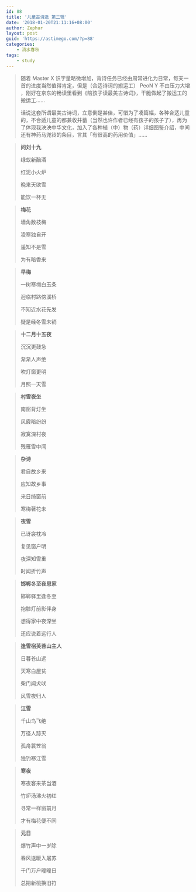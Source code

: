 ```yaml
---
id: 88
title: '儿童古诗选 第二辑'
date: '2018-01-20T21:11:16+08:00'
author: Zephur
layout: post
guid: 'https://astimego.com/?p=88'
categories:
    - 流水春秋
tags:
    - study
---
```


> 随着 Master X 识字量略微增加，背诗任务已经由周常进化为日常，每天一首的进度当然值得肯定，但是（合适诗词的搬运工） PeoN Y 不由压力大增 ，刚好在京东的畅读里看到《陪孩子读最美古诗词》，干脆做起了搬运工的搬运工……
>
> 话说这套所谓最美古诗词，立意倒是甚佳，可惜为了凑篇幅，各种合适儿童的，不合适儿童的都兼收并蓄（当然也许作者已经有孩子的孩子了），再为了体现我泱泱中华文化，加入了各种植（中）物（药）详细图鉴介绍，中间还有神药马兜铃的条目，言其「有很高的药用价值」……
>
> <!-- more -->

> **问刘十九**
> 
> 绿蚁新醅酒
> 
> 红泥小火炉
> 
> 晚来天欲雪
> 
> 能饮一杯无

> **梅花**
> 
> 墙角数枝梅
> 
> 凌寒独自开
> 
> 遥知不是雪
> 
> 为有暗香来

> **早梅**
> 
> 一树寒梅白玉条
> 
> 迥临村路傍溪桥
> 
> 不知近水花先发
> 
> 疑是经冬雪未销

> **十二月十五夜**
> 
> 沉沉更鼓急
> 
> 渐渐人声绝
> 
> 吹灯窗更明
> 
> 月照一天雪

> **村雪夜坐**
> 
> 南窗背灯坐
> 
> 风霰暗纷纷
> 
> 寂寞深村夜
> 
> 残雁雪中闻

> **杂诗**
> 
> 君自故乡来
> 
> 应知故乡事
> 
> 来日绮窗前
> 
> 寒梅著花未

> **夜雪**
> 
> 已讶衾枕冷
> 
> 复见窗户明
> 
> 夜深知雪重
> 
> 时闻折竹声

> **邯郸冬至夜思家**
> 
> 邯郸驿里逢冬至
> 
> 抱膝灯前影伴身
> 
> 想得家中夜深坐
> 
> 还应说着远行人

> **逢雪宿芙蓉山主人**
> 
> 日暮苍山远
> 
> 天寒白屋贫
> 
> 柴门闻犬吠
> 
> 风雪夜归人

> **江雪**
> 
> 千山鸟飞绝
> 
> 万径人踪灭
> 
> 孤舟蓑笠翁
> 
> 独钓寒江雪

> **寒夜**
> 
> 寒夜客来茶当酒
> 
> 竹炉汤沸火初红
> 
> 寻常一样窗前月
> 
> 才有梅花便不同

> **元日**
> 
> 爆竹声中一岁除
> 
> 春风送暖入屠苏
> 
> 千门万户曈曈日
> 
> 总把新桃换旧符